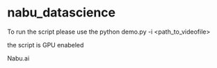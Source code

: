 # nabu_datascience

 To run the script please use the 
 python demo.py -i <path_to_videofile> 
 
 the script is GPU enabeled


 Nabu.ai  

